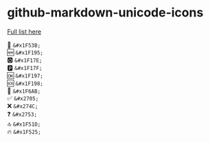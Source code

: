 # github-markdown-unicode-icons

[Full list here](https://apps.timwhitlock.info/emoji/tables/unicode)  
  
 &#x1F53B; ``&#x1F53B;``   
 &#x1F195; ``&#x1F195;``  
 &#x1F17E; ``&#x1F17E;``  
 &#x1F17F; ``&#x1F17F;``  
 &#x1F197; ``&#x1F197;``  
 &#x1F198; ``&#x1F198;``  
 &#x1F6AB; ``&#x1F6AB;``  
 &#x2705; ``&#x2705;``  
 &#x274C; ``&#x274C;``  
 &#x2753; ``&#x2753;``     
 &#x1F51D; ``&#x1F51D;``  
 &#x1F525; ``&#x1F525;``  
 
